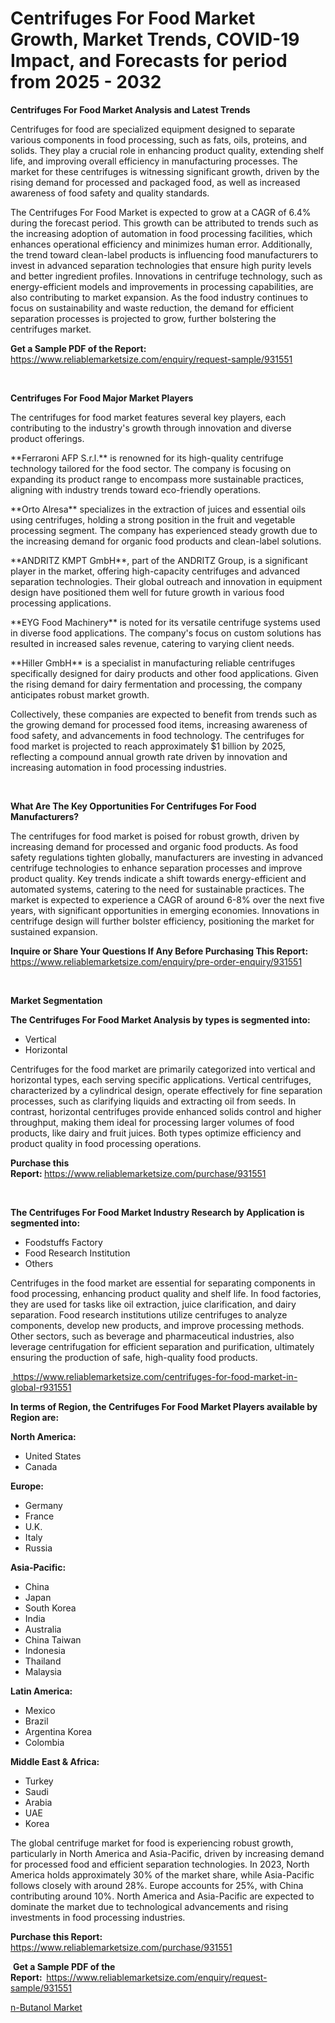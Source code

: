 <p><h1>Centrifuges For Food Market Growth, Market Trends, COVID-19 Impact, and Forecasts for period from 2025 - 2032</h1></p><p><strong>Centrifuges For Food Market Analysis and Latest Trends</strong></p>
<p><p>Centrifuges for food are specialized equipment designed to separate various components in food processing, such as fats, oils, proteins, and solids. They play a crucial role in enhancing product quality, extending shelf life, and improving overall efficiency in manufacturing processes. The market for these centrifuges is witnessing significant growth, driven by the rising demand for processed and packaged food, as well as increased awareness of food safety and quality standards.</p><p>The Centrifuges For Food Market is expected to grow at a CAGR of 6.4% during the forecast period. This growth can be attributed to trends such as the increasing adoption of automation in food processing facilities, which enhances operational efficiency and minimizes human error. Additionally, the trend toward clean-label products is influencing food manufacturers to invest in advanced separation technologies that ensure high purity levels and better ingredient profiles. Innovations in centrifuge technology, such as energy-efficient models and improvements in processing capabilities, are also contributing to market expansion. As the food industry continues to focus on sustainability and waste reduction, the demand for efficient separation processes is projected to grow, further bolstering the centrifuges market.</p></p>
<p><strong>Get a Sample PDF of the Report:&nbsp;</strong> <a href="https://www.reliablemarketsize.com/enquiry/request-sample/931551?utm_campaign=1197&utm_medium=2&utm_source=Github&utm_content=ia&utm_term=21032025&utm_id=centrifuges-for-food">https://www.reliablemarketsize.com/enquiry/request-sample/931551</a></p>
<p>&nbsp;</p>
<p><strong>Centrifuges For Food Major Market Players</strong></p>
<p><p>The centrifuges for food market features several key players, each contributing to the industry's growth through innovation and diverse product offerings. </p><p>**Ferraroni AFP S.r.l.** is renowned for its high-quality centrifuge technology tailored for the food sector. The company is focusing on expanding its product range to encompass more sustainable practices, aligning with industry trends toward eco-friendly operations.</p><p>**Orto Alresa** specializes in the extraction of juices and essential oils using centrifuges, holding a strong position in the fruit and vegetable processing segment. The company has experienced steady growth due to the increasing demand for organic food products and clean-label solutions.</p><p>**ANDRITZ KMPT GmbH**, part of the ANDRITZ Group, is a significant player in the market, offering high-capacity centrifuges and advanced separation technologies. Their global outreach and innovation in equipment design have positioned them well for future growth in various food processing applications.</p><p>**EYG Food Machinery** is noted for its versatile centrifuge systems used in diverse food applications. The company's focus on custom solutions has resulted in increased sales revenue, catering to varying client needs.</p><p>**Hiller GmbH** is a specialist in manufacturing reliable centrifuges specifically designed for dairy products and other food applications. Given the rising demand for dairy fermentation and processing, the company anticipates robust market growth.</p><p>Collectively, these companies are expected to benefit from trends such as the growing demand for processed food items, increasing awareness of food safety, and advancements in food technology. The centrifuges for food market is projected to reach approximately $1 billion by 2025, reflecting a compound annual growth rate driven by innovation and increasing automation in food processing industries.</p></p>
<p>&nbsp;</p>
<p><strong>What Are The Key Opportunities For Centrifuges For Food Manufacturers?</strong></p>
<p><p>The centrifuges for food market is poised for robust growth, driven by increasing demand for processed and organic food products. As food safety regulations tighten globally, manufacturers are investing in advanced centrifuge technologies to enhance separation processes and improve product quality. Key trends indicate a shift towards energy-efficient and automated systems, catering to the need for sustainable practices. The market is expected to experience a CAGR of around 6-8% over the next five years, with significant opportunities in emerging economies. Innovations in centrifuge design will further bolster efficiency, positioning the market for sustained expansion.</p></p>
<p><strong>Inquire or Share Your Questions If Any Before Purchasing This Report:</strong> <a href="https://www.reliablemarketsize.com/enquiry/pre-order-enquiry/931551?utm_campaign=1197&utm_medium=2&utm_source=Github&utm_content=ia&utm_term=21032025&utm_id=centrifuges-for-food">https://www.reliablemarketsize.com/enquiry/pre-order-enquiry/931551</a></p>
<p>&nbsp;</p>
<p><strong>Market Segmentation</strong></p>
<p><strong>The Centrifuges For Food Market Analysis by types is segmented into:</strong></p>
<p><ul><li>Vertical</li><li>Horizontal</li></ul></p>
<p><p>Centrifuges for the food market are primarily categorized into vertical and horizontal types, each serving specific applications. Vertical centrifuges, characterized by a cylindrical design, operate effectively for fine separation processes, such as clarifying liquids and extracting oil from seeds. In contrast, horizontal centrifuges provide enhanced solids control and higher throughput, making them ideal for processing larger volumes of food products, like dairy and fruit juices. Both types optimize efficiency and product quality in food processing operations.</p></p>
<p><strong>Purchase this Report:&nbsp;</strong><a href="https://www.reliablemarketsize.com/purchase/931551?utm_campaign=1197&utm_medium=2&utm_source=Github&utm_content=ia&utm_term=21032025&utm_id=centrifuges-for-food">https://www.reliablemarketsize.com/purchase/931551</a></p>
<p>&nbsp;</p>
<p><strong>The Centrifuges For Food Market Industry Research by Application is segmented into:</strong></p>
<p><ul><li>Foodstuffs Factory</li><li>Food Research Institution</li><li>Others</li></ul></p>
<p><p>Centrifuges in the food market are essential for separating components in food processing, enhancing product quality and shelf life. In food factories, they are used for tasks like oil extraction, juice clarification, and dairy separation. Food research institutions utilize centrifuges to analyze components, develop new products, and improve processing methods. Other sectors, such as beverage and pharmaceutical industries, also leverage centrifugation for efficient separation and purification, ultimately ensuring the production of safe, high-quality food products.</p></p>
<p><a href="https://www.reliablemarketsize.com/centrifuges-for-food-market-in-global-r931551?utm_campaign=1197&utm_medium=2&utm_source=Github&utm_content=ia&utm_term=21032025&utm_id=centrifuges-for-food">&nbsp;https://www.reliablemarketsize.com/centrifuges-for-food-market-in-global-r931551</a></p>
<p><strong>In terms of Region, the Centrifuges For Food Market Players available by Region are:</strong></p>
<p>
    <p> <strong> North America: </strong>
        <ul>
            <li>United States</li>
            <li>Canada</li>
        </ul>
        </p> 
    <p> <strong> Europe: </strong>
        <ul>
            <li>Germany</li>
            <li>France</li>
            <li>U.K.</li>
            <li>Italy</li>
            <li>Russia</li>
        </ul>
        </p> 
    <p> <strong> Asia-Pacific: </strong>
        <ul>
            <li>China</li>
            <li>Japan</li>
            <li>South Korea</li>
            <li>India</li>
            <li>Australia</li>
            <li>China Taiwan</li>
            <li>Indonesia</li>
            <li>Thailand</li>
            <li>Malaysia</li>
        </ul>
        </p> 
    <p> <strong> Latin America: </strong>
        <ul>
            <li>Mexico</li>
            <li>Brazil</li>
            <li>Argentina Korea</li>
            <li>Colombia</li>
        </ul>
        </p> 
    <p> <strong> Middle East & Africa: </strong>
        <ul>
            <li>Turkey</li>
            <li>Saudi</li>
            <li>Arabia</li>
            <li>UAE</li>
            <li>Korea</li>
        </ul>
    </p>
    </p>
<p><p>The global centrifuge market for food is experiencing robust growth, particularly in North America and Asia-Pacific, driven by increasing demand for processed food and efficient separation technologies. In 2023, North America holds approximately 30% of the market share, while Asia-Pacific follows closely with around 28%. Europe accounts for 25%, with China contributing around 10%. North America and Asia-Pacific are expected to dominate the market due to technological advancements and rising investments in food processing industries.</p></p>
<p><strong>Purchase this Report: </strong><a href="https://www.reliablemarketsize.com/purchase/931551?utm_campaign=1197&utm_medium=2&utm_source=Github&utm_content=ia&utm_term=21032025&utm_id=centrifuges-for-food">https://www.reliablemarketsize.com/purchase/931551</a></p>
<p>&nbsp;<strong>Get a Sample PDF of the Report:&nbsp;&nbsp;</strong><a href="https://www.reliablemarketsize.com/enquiry/request-sample/931551?utm_campaign=1197&utm_medium=2&utm_source=Github&utm_content=ia&utm_term=21032025&utm_id=centrifuges-for-food">https://www.reliablemarketsize.com/enquiry/request-sample/931551</a></p>
<p><strong></strong></p>
<p><p><a href="https://github.com/prosalinda88/Market-Research-Report-List-7/blob/main/n-butanol-market.md?utm_campaign=1197&utm_medium=2&utm_source=Github&utm_content=ia&utm_term=21032025&utm_id=centrifuges-for-food">n-Butanol Market</a></p></p>